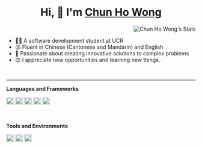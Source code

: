 <h1 align="center">Hi, 👋 I'm <a href="https://github.com/cwong165/">Chun Ho Wong</a></h1>

<a href="https://github.com/cwong165" class="rich-diff-level-one">
    <img src="https://github-readme-stats.vercel.app/api?username=cwong165&hide=issues&title_color=fff&icon_color=79ff97&text_color=9f9f9f&bg_color=151515" alt="Chun Ho Wong's Stats" align="right">
</a>


<br />

- 👨‍🎓 A software development student at UCR
- 😜 Fluent in Chinese (Cantonese and Mandarin) and English
- 💪 Passionate about creating innovative solutions to complex problems
- 😍 I appreciate new opportunities and learning new things.

<br />
<hr/>

**Languages and Frameworks**

<code><img height="20" src="https://shields.io/badge/style-Python-239DFF?logo=python&style=flat-square&label=" alt="Python" title="Python"></code>
<code><img height="20" src="https://shields.io/badge/style-C++-green?logo=C%2B%2B&style=flat-square&label=" alt="C++" title="C++"></code>
<code><img height="20" src="https://shields.io/badge/style-C-006282?logo=C&style=flat-square&label=" alt="C" title="C"></code>
<code><img height="20" src="https://shields.io/badge/style-Java-007396?logo=java&style=flat-square&label=" alt="Java" title="Java"></code>
<code><img height="20" src="https://shields.io/badge/style-MySQL-blue?logo=mysql&style=flat-square&label=" alt="MySQL" title="MySQL"></code>

<br>

**Tools and Environments**

<code><img height="20" src="https://shields.io/badge/style-Visual Studio Code-007ACC?logo=Visual Studio Code&style=flat-square&label=" alt="Visual Studio Code" title="Visual Studio Code"></code>
<code><img height="20" src="https://shields.io/badge/style-macOS-black?logo=macOS&style=flat-square&label=" alt="macOS" title="macOS"></code>
<code><img height="20" src="https://shields.io/badge/style-Windows-blue?logo=windows&style=flat-square&label=" alt="windows" title="windows"></code>
